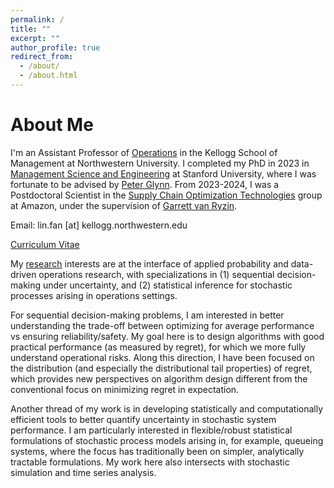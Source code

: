 ```yaml
---
permalink: /
title: ""
excerpt: ""
author_profile: true
redirect_from: 
  - /about/
  - /about.html
---
```


About Me
======
I'm an Assistant Professor of [Operations](https://www.kellogg.northwestern.edu/faculty/academics/operations.aspx) in the Kellogg School of Management at Northwestern University. I completed my PhD in 2023 in [Management Science and Engineering](https://msande.stanford.edu/) at Stanford University, where I was fortunate to be advised by [Peter Glynn](https://web.stanford.edu/~glynn/). From 2023-2024, I was a Postdoctoral Scientist in the [Supply Chain Optimization Technologies](https://www.amazon.science/tag/supply-chain-optimization-technologies) group at Amazon, under the supervision of [Garrett van Ryzin](https://scholar.google.com/citations?user=7KI2Fa8AAAAJ&hl=en).

Email: lin.fan [at] kellogg.northwestern.edu

[Curriculum Vitae](https://linfanf.github.io/files/LinFan_CV.pdf)

My [research](https://linfanf.github.io/research/) interests are at the interface of applied probability and data-driven operations research, with specializations in (1) sequential decision-making under uncertainty, and (2) statistical inference for stochastic processes arising in operations settings.

For sequential decision-making problems, I am interested in better understanding the trade-off between optimizing for average performance vs ensuring reliability/safety. My goal here is to design algorithms with good practical performance (as measured by regret), for which we more fully understand operational risks. Along this direction, I have been focused on the distribution (and especially the distributional tail properties) of regret, which provides new perspectives on algorithm design different from the conventional focus on minimizing regret in expectation.

Another thread of my work is in developing statistically and computationally efficient tools to better quantify uncertainty in stochastic system performance. I am particularly interested in flexible/robust statistical formulations of stochastic process models arising in, for example, queueing systems, where the focus has traditionally been on simpler, analytically tractable formulations. My work here also intersects with stochastic simulation and time series analysis.




